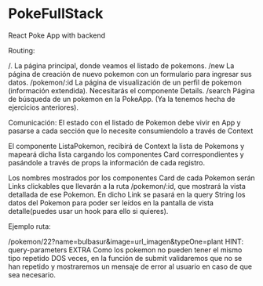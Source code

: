 # PokeFullStack
React Poke App with backend 

Routing:

/. La página principal, donde veamos el listado de pokemons.
/new La página de creación de nuevo pokemon con un formulario para ingresar sus datos.
/pokemon/:id La página de visualización de un perfil de pokemon (información extendida). Necesitarás el componente Details.
/search Página de búsqueda de un pokemon en la PokeApp. (Ya la tenemos hecha de ejercicios anteriores).

Comunicación:
El estado con el listado de Pokemon debe vivir en App y pasarse a cada sección que lo necesite consumiendolo a través de Context

El componente ListaPokemon, recibirá de Context la lista de Pokemons y mapeará dicha lista cargando los componentes Card correspondientes y pasándole a través de props la información de cada registro.

Los nombres mostrados por los componentes Card de cada Pokemon serán Links clickables que llevarán a la ruta /pokemon/:id, que mostrará la vista detallada de ese Pokemon. En dicho Link se pasará en la query String los datos del Pokemon para poder ser leídos en la pantalla de vista detalle(puedes usar un hook para ello si quieres).

Ejemplo ruta:

/pokemon/22?name=bulbasur&image=url_imagen&typeOne=plant
HINT: query-parameters
EXTRA
Como los pokemon no pueden tener el mismo tipo repetido DOS veces, en la función de submit validaremos que no se han repetido y mostraremos un mensaje de error al usuario en caso de que sea necesario.
